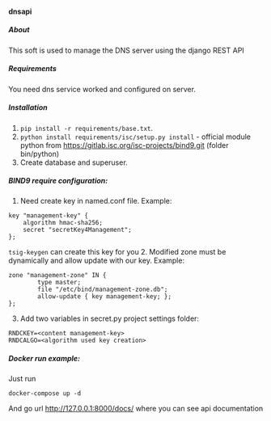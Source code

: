 #### dnsapi

##### About
This soft is used to manage the DNS server using the django REST API 

##### Requirements
You need dns service worked and configured on server.

##### Installation
1. `pip install -r requirements/base.txt`.
2. `python install requirements/isc/setup.py install` - official module python from https://gitlab.isc.org/isc-projects/bind9.git (folder bin/python)
3. Create database and superuser.

##### BIND9 require configuration:
1. Need create key in named.conf file. Example:
```
key "management-key" {
 	algorithm hmac-sha256;
	secret "secretKey4Management";
};
```
`tsig-keygen` can create this key for you
2. Modified zone must be dynamically and allow update with our key. Example:
```
zone "management-zone" IN {
        type master;
        file "/etc/bind/management-zone.db";
        allow-update { key management-key; };
};
```
3. Add two variables in secret.py project settings folder:
```
RNDCKEY=<content management-key>
RNDCALGO=<algorithm used key creation>
```

##### Docker run example:
Just run

```
docker-compose up -d
```
And go url http://127.0.0.1:8000/docs/ where you can see api documentation
